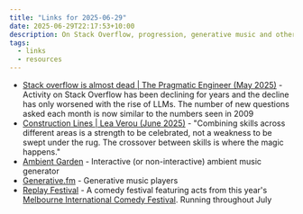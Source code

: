 ```yaml
---
title: "Links for 2025-06-29"
date: 2025-06-29T22:17:53+10:00
description: On Stack Overflow, progression, generative music and other things
tags:
  - links
  - resources
---
```


- [Stack overflow is almost dead | The Pragmatic Engineer (May 2025)](https://blog.pragmaticengineer.com/stack-overflow-is-almost-dead/) - Activity on Stack Overflow has been declining for years and the decline has only worsened with the rise of LLMs. The number of new questions asked each month is now similar to the numbers seen in 2009
- [Construction Lines | Lea Verou (June 2025)](https://lea.verou.me/blog/2025/construction-lines/) - "Combining skills across different areas is a strength to be celebrated, not a weakness to be swept under the rug. The crossover between skills is where the magic happens."
- [Ambient Garden](https://ambient.garden/) - Interactive (or non-interactive) ambient music generator
- [Generative.fm](https://play.generative.fm/browse) - Generative music players
- [Replay Festival](https://www.comedyrepublic.com.au/replay/) - A comedy festival featuring acts from this year's [Melbourne International Comedy Festival](https://www.comedyfestival.com.au/). Running throughout July

